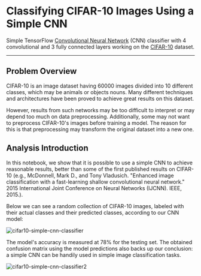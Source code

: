 # Classifying CIFAR-10 Images Using a Simple CNN

Simple TensorFlow [Convolutional Neural Network] (CNN) classifier with 4 convolutional and 3 fully connected layers working on the [CIFAR-10] dataset.

---

## Problem Overview

CIFAR-10 is an image dataset having 60000 images divided into 10 different classes, which may be animals or objects nouns. Many different techniques and architectures have been proved to achieve great results on this dataset. 

However, results from such networks may be too difficult to interpret or may depend too much on data preprocessing. Additionally, some may not want to preprocess CIFAR-10's images before training a model. The reason for this is that preprocessing may transform the original dataset into a new one.

## Analysis Introduction

In this notebook, we show that it is possible to use a simple CNN to achieve reasonable results, better than some of the first published results on CIFAR-10 (e.g., McDonnell, Mark D., and Tony Vladusich. "Enhanced image classification with a fast-learning shallow convolutional neural network." 2015 International Joint Conference on Neural Networks (IJCNN). IEEE, 2015.).

Below we can see a random collection of CIFAR-10 images, labeled with their actual classes and their predicted classes, according to our CNN model:

![cifar10-simple-cnn-classifier](https://user-images.githubusercontent.com/33037020/188351002-543d42d9-194b-44d0-8710-fb6091502804.png)

The model's accuracy is measured at 78% for the testing set. The obtained confusion matrix using the model predictions also backs up our conclusion: a simple CNN can be handily used in simple image classification tasks. 

![cifar10-simple-cnn-classifier2](https://user-images.githubusercontent.com/33037020/188351005-428f1934-3892-4c53-8519-214dc14a266e.png)

[//]: #

[Convolutional Neural Network]: <https://insightsimaging.springeropen.com/articles/10.1007/s13244-018-0639-9>
[CIFAR-10]: <https://www.cs.toronto.edu/~kriz/cifar.html>
